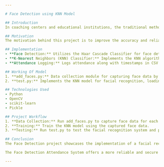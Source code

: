 ```yaml
---

# Face Detection using KNN Model

## Introduction
In coaching centers and educational institutions, the traditional method of taking attendance often involves students scanning attendance cards or signing attendance sheets. However, this method is not always efficient and reliable, as students can share their cards with others to mark attendance on their behalf, leading to inaccurate attendance records. To address this issue and enhance the efficiency of attendance management, we propose a Face Detection Attendance System.

## Motivation
The motivation behind this project is to improve the accuracy and reliability of attendance tracking in coaching centers and educational institutions. The current method of scanning attendance cards is prone to manipulation, as students can share their cards with others to mark their attendance, even if they are not present in class. By implementing a face detection attendance system, we aim to create a more secure and automated method of attendance management. With face detection technology, attendance can be marked accurately based on the presence of the individual's face, eliminating the possibility of proxy attendance.

## Implementation
- **Face Detection:** Utilizes the Haar Cascade Classifier for face detection, along with OpenCV for real-time face detection using the webcam.
- **K-Nearest Neighbors (KNN) Classifier:** Implements the KNN algorithm for facial recognition, training the model with a dataset of pre-registered faces and their corresponding labels.
- **Attendance Logging:** Logs attendance along with timestamps in CSV files, ensuring accurate record-keeping.

## Working Of Model
1. **add_faces.py:** Data collection module for capturing face data by taking 100 photos of each person's face using the camera. Stores face data and corresponding names in pickle files.
2. **test.py:** Implements the KNN model for facial recognition, loading the trained model and face data from pickle files and predicting the identity of faces based on input images.

## Technologies Used
- Python
- OpenCV
- scikit-learn
- Pickle

## Project Workflow
1. **Data Collection:** Run add_faces.py to capture face data for each person and ensure dataset diversity.
2. **Training:** Train the KNN model using the captured face data.
3. **Testing:** Run test.py to test the facial recognition system and predict the identity of faces using input images.

## Conclusion
The Face Detection project showcases the implementation of a facial recognition system using the KNN machine learning algorithm. By capturing face data and training the KNN model, the system can accurately predict the identity of faces based on input images. This project demonstrates the practical application of machine learning in real-world scenarios and highlights the importance of data collection and model training in achieving accurate results.

The Face Detection Attendance System offers a more reliable and secure method of attendance management compared to traditional methods. By leveraging face detection technology and machine learning algorithms, the system accurately identifies individuals and records their attendance in real-time.

---
```

